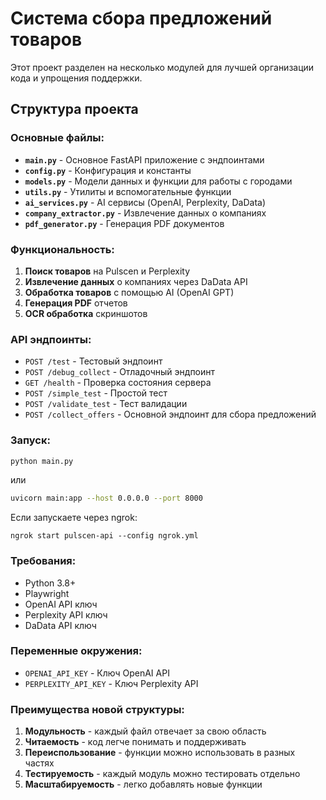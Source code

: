 # Система сбора предложений товаров

Этот проект разделен на несколько модулей для лучшей организации кода и упрощения поддержки.

## Структура проекта

### Основные файлы:

- **`main.py`** - Основное FastAPI приложение с эндпоинтами
- **`config.py`** - Конфигурация и константы
- **`models.py`** - Модели данных и функции для работы с городами
- **`utils.py`** - Утилиты и вспомогательные функции
- **`ai_services.py`** - AI сервисы (OpenAI, Perplexity, DaData)
- **`company_extractor.py`** - Извлечение данных о компаниях
- **`pdf_generator.py`** - Генерация PDF документов

### Функциональность:

1. **Поиск товаров** на Pulscen и Perplexity
2. **Извлечение данных** о компаниях через DaData API
3. **Обработка товаров** с помощью AI (OpenAI GPT)
4. **Генерация PDF** отчетов
5. **OCR обработка** скриншотов

### API эндпоинты:

- `POST /test` - Тестовый эндпоинт
- `POST /debug_collect` - Отладочный эндпоинт
- `GET /health` - Проверка состояния сервера
- `POST /simple_test` - Простой тест
- `POST /validate_test` - Тест валидации
- `POST /collect_offers` - Основной эндпоинт для сбора предложений

### Запуск:

```bash
python main.py
```

или

```bash
uvicorn main:app --host 0.0.0.0 --port 8000
```

Если запускаете через ngrok:
```
ngrok start pulscen-api --config ngrok.yml
```
### Требования:

- Python 3.8+
- Playwright
- OpenAI API ключ
- Perplexity API ключ
- DaData API ключ

### Переменные окружения:

- `OPENAI_API_KEY` - Ключ OpenAI API
- `PERPLEXITY_API_KEY` - Ключ Perplexity API

### Преимущества новой структуры:

1. **Модульность** - каждый файл отвечает за свою область
2. **Читаемость** - код легче понимать и поддерживать
3. **Переиспользование** - функции можно использовать в разных частях
4. **Тестируемость** - каждый модуль можно тестировать отдельно
5. **Масштабируемость** - легко добавлять новые функции

